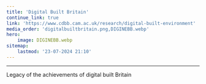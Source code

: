 ```yaml
---
title: 'Digital Built Britain'
continue_link: true
link: 'https://www.cdbb.cam.ac.uk/research/digital-built-environment'
media_order: 'digitalbuiltbritain.png,DIGINEBB.webp'
hero:
    image: DIGINEBB.webp
sitemap:
    lastmod: '23-07-2024 21:10'
---
```


---
Legacy of the achievements of digital built Britain